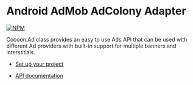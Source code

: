 Android AdMob AdColony Adapter
===============================

[![NPM](https://nodei.co/npm/cocoon-plugin-ads-android-admob-adcolony.png)](https://nodei.co/npm/cocoon-plugin-ads-android-admob-adcolony/)

Cocoon.Ad class provides an easy to use Ads API that can be used with different Ad providers with built-in support for multiple banners and interstitials.

* [Set up your project](https://github.com/ludei/atomic-plugins-ads#javascript-api)

* [API documentation](http://ludei.github.io/cocoon-common/dist/doc/js/Cocoon.Ad.html) 
